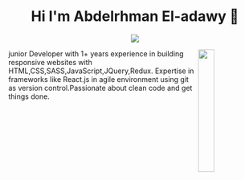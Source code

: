 <h1 align="center">Hi I'm Abdelrhman El-adawy 👋</h1>
<p align="center">
    <a href="https://www.linkedin.com/in/abdelrhman-el-adawy-280658179"><img src="https://img.shields.io/badge/linkedin-%230177B5?style=flat&logo=linkedin&logoColor=white"/></a>
  </p>
  <img src="https://github.com/mohamedabusrea/mohamedabusrea/blob/master/profile-img.png" align="right" width="25%"/>
junior Developer with 1+ years experience in building responsive websites with HTML,CSS,SASS,JavaScript,JQuery,Redux. Expertise in frameworks like React.js in agile environment using git as version control.Passionate about clean code and get things done.

